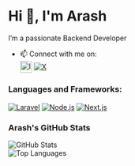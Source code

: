 # Hi 👋, I'm Arash  

I’m a passionate Backend Developer  

- 📫 Connect with me on:  
[<img src="https://upload.wikimedia.org/wikipedia/commons/5/58/Instagram-Icon.png" alt="Instagram" width="24" height="24" style="vertical-align:middle">](https://instagram.com/arash_arsites)  [<img src="https://img.shields.io/badge/X-000000?logo=x&logoColor=white" alt="X" style="vertical-align:middle">](https://x.com/Arash_Aryans)  

### Languages and Frameworks:  
[<img src="https://img.shields.io/badge/Laravel-FF2D20?logo=laravel&logoColor=white" alt="Laravel" style="vertical-align:middle">](https://laravel.com) [<img src="https://img.shields.io/badge/Node.js-339933?logo=node.js&logoColor=white" alt="Node.js" style="vertical-align:middle">](https://nodejs.org) [<img src="https://img.shields.io/badge/Next.js-000000?logo=next.js&logoColor=white" alt="Next.js" style="vertical-align:middle">](https://nextjs.org)  

### Arash's GitHub Stats  
![GitHub Stats](https://github-readme-stats.vercel.app/api?username=yourusername&show_icons=true&theme=dark)  
![Top Languages](https://github-readme-stats.vercel.app/api/top-langs/?username=yourusername&layout=compact&theme=dark)  
